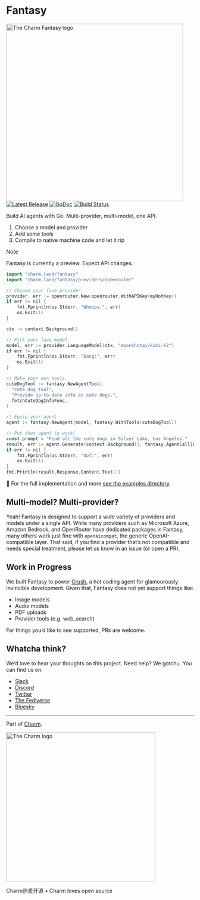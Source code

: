 # Fantasy

<p>
  <img width="475" alt="The Charm Fantasy logo" src="https://github.com/user-attachments/assets/b22c5862-792a-44c1-bc98-55a2e46c8fb9" /><br>
  <a href="https://github.com/charmbracelet/fantasy/releases"><img src="https://img.shields.io/github/release/charmbracelet/fantasy.svg" alt="Latest Release"></a>
  <a href="https://pkg.go.dev/charm.land/fantasy?tab=doc"><img src="https://godoc.org/charm.land/fantasy?status.svg" alt="GoDoc"></a>
  <a href="https://github.com/charmbracelet/fantasy/actions"><img src="https://github.com/charmbracelet/fantasy/actions/workflows/build.yml/badge.svg?branch=main" alt="Build Status"></a>
</p>

Build AI agents with Go. Multi-provider, multi-model, one API.

1. Choose a model and provider
2. Add some tools
3. Compile to native machine code and let it rip

> [!NOTE]
> Fantasy is currently a preview. Expect API changes.

```go
import "charm.land/fantasy"
import "charm.land/fantasy/providers/openrouter"

// Choose your fave provider.
provider, err := openrouter.New(openrouter.WithAPIKey(myHotKey))
if err != nil {
	fmt.Fprintln(os.Stderr, "Whoops:", err)
	os.Exit(1)
}

ctx := context.Background()

// Pick your fave model.
model, err := provider.LanguageModel(ctx, "moonshotai/kimi-k2")
if err != nil {
	fmt.Fprintln(os.Stderr, "Dang:", err)
	os.Exit(1)
}

// Make your own tools.
cuteDogTool := fantasy.NewAgentTool(
  "cute_dog_tool",
  "Provide up-to-date info on cute dogs.",
  fetchCuteDogInfoFunc,
)

// Equip your agent.
agent := fantasy.NewAgent(model, fantasy.WithTools(cuteDogTool))

// Put that agent to work!
const prompt = "Find all the cute dogs in Silver Lake, Los Angeles."
result, err := agent.Generate(context.Background(), fantasy.AgentCall{Prompt: prompt})
if err != nil {
    fmt.Fprintln(os.Stderr, "Oof:", err)
    os.Exit(1)
}
fmt.Println(result.Response.Content.Text())
```

🍔 For the full implementation and more [see the examples directory](https://github.com/charmbracelet/fantasy/tree/main/examples).

## Multi-model? Multi-provider?

Yeah! Fantasy is designed to support a wide variety of providers and models under a single API. While many providers such as Microsoft Azure, Amazon Bedrock, and OpenRouter have dedicated packages in Fantasy, many others work just fine with `openaicompat`, the generic OpenAI-compatible layer. That said, if you find a provider that’s not compatible and needs special treatment, please let us know in an issue (or open a PR).

## Work in Progress

We built Fantasy to power [Crush](https://github.com/charmbracelet/crush), a hot coding agent for glamourously invincible development. Given that, Fantasy does not yet support things like:

- Image models
- Audio models
- PDF uploads
- Provider tools (e.g. web_search)

For things you’d like to see supported, PRs are welcome.

## Whatcha think?

We’d love to hear your thoughts on this project. Need help? We gotchu. You can find us on:

- [Slack](https://charm.land/slack)
- [Discord][discord]
- [Twitter](https://twitter.com/charmcli)
- [The Fediverse](https://mastodon.social/@charmcli)
- [Bluesky](https://bsky.app/profile/charm.land)

[discord]: https://charm.land/discord

---

Part of [Charm](https://charm.land).

<a href="https://charm.land/"><img alt="The Charm logo" src="https://stuff.charm.sh/charm-banner-next.jpg" width="400"></a>

Charm热爱开源 • Charm loves open source
